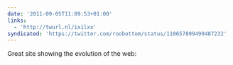 ```yaml
---
date: '2011-09-05T11:09:53+01:00'
links:
  - 'http://twurl.nl/ixilxx'
syndicated: 'https://twitter.com/roobottom/status/110657899499487232'
---
```

Great site showing the evolution of the web: 
